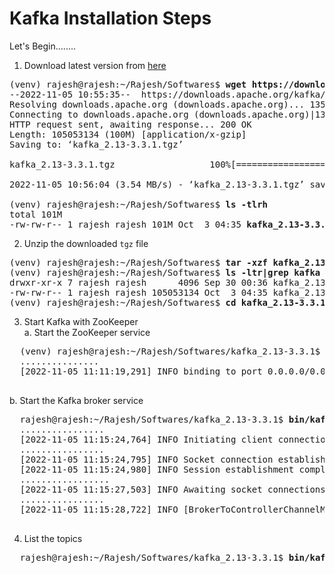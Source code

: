 # Kafka Installation Steps

Let's Begin........

1. Download latest version from [here](https://kafka.apache.org/downloads)</br>
<pre>
(venv) rajesh@rajesh:~/Rajesh/Softwares$ <b>wget https://downloads.apache.org/kafka/3.3.1/kafka_2.13-3.3.1.tgz</b>
--2022-11-05 10:55:35--  https://downloads.apache.org/kafka/3.3.1/kafka_2.13-3.3.1.tgz
Resolving downloads.apache.org (downloads.apache.org)... 135.181.214.104, 88.99.95.219, 2a01:4f9:3a:2c57::2, ...
Connecting to downloads.apache.org (downloads.apache.org)|135.181.214.104|:443... connected.
HTTP request sent, awaiting response... 200 OK
Length: 105053134 (100M) [application/x-gzip]
Saving to: ‘kafka_2.13-3.3.1.tgz’

kafka_2.13-3.3.1.tgz                  100%[=======================================================================>] 100.19M  5.33MB/s    in 28s     

2022-11-05 10:56:04 (3.54 MB/s) - ‘kafka_2.13-3.3.1.tgz’ saved [105053134/105053134]

(venv) rajesh@rajesh:~/Rajesh/Softwares$ <b>ls -tlrh</b>
total 101M
-rw-rw-r-- 1 rajesh rajesh 101M Oct  3 04:35 <b>kafka_2.13-3.3.1.tgz</b>
</pre>
2. Unzip the downloaded `tgz` file
<pre>
(venv) rajesh@rajesh:~/Rajesh/Softwares$ <b>tar -xzf kafka_2.13-3.3.1.tgz</b>
(venv) rajesh@rajesh:~/Rajesh/Softwares$ <b>ls -ltr|grep kafka</b>
drwxr-xr-x 7 rajesh rajesh      4096 Sep 30 00:36 kafka_2.13-3.3.1
-rw-rw-r-- 1 rajesh rajesh 105053134 Oct  3 04:35 kafka_2.13-3.3.1.tgz
(venv) rajesh@rajesh:~/Rajesh/Softwares$ <b>cd kafka_2.13-3.3.1/</b>
</pre>
3. Start Kafka with ZooKeeper</br>
  a. Start the ZooKeeper service</br>
  <pre>
  (venv) rajesh@rajesh:~/Rajesh/Softwares/kafka_2.13-3.3.1$ <b>bin/zookeeper-server-start.sh config/zookeeper.properties</b>
  ...............
  [2022-11-05 11:11:19,291] INFO binding to port 0.0.0.0/0.0.0.0:2181 (org.apache.zookeeper.server.NIOServerCnxnFactory)
  </pre>
  b. Start the Kafka broker service</br>
  <pre>
  rajesh@rajesh:~/Rajesh/Softwares/kafka_2.13-3.3.1$ <b>bin/kafka-server-start.sh config/server.properties</b>
  ................
  [2022-11-05 11:15:24,764] INFO Initiating client connection, connectString=localhost:2181 sessionTimeout=18000 watcher=kafka.zookeeper.ZooKeeperClient$ZooKeeperClientWatcher$@495ee280 (org.apache.zookeeper.ZooKeeper)
  ................
  [2022-11-05 11:15:24,795] INFO Socket connection established, initiating session, client: /127.0.0.1:43696, server: localhost/127.0.0.1:2181 (org.apache.zookeeper.ClientCnxn)
  [2022-11-05 11:15:24,980] INFO Session establishment complete on server localhost/127.0.0.1:2181, session id = 0x100036fac160000, negotiated timeout = 18000 (org.apache.zookeeper.ClientCnxn)
  .................
  [2022-11-05 11:15:27,503] INFO Awaiting socket connections on 0.0.0.0:9092. (kafka.network.DataPlaneAcceptor)
  ................
  [2022-11-05 11:15:28,722] INFO [BrokerToControllerChannelManager broker=0 name=forwarding]: Recorded new controller, from now on will use broker rajesh:9092 (id: 0 rack: null) (kafka.server.BrokerToControllerRequestThread)
  </pre>
4. List the topics
  <pre>
  rajesh@rajesh:~/Rajesh/Softwares/kafka_2.13-3.3.1$ <b>bin/kafka-topics.sh --list --bootstrap-server localhost:9092</b>
  </pre>
  
